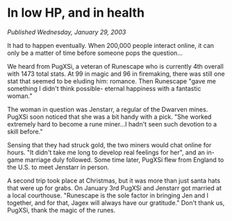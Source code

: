 # In low HP, and in health
*Published Wednesday, January 29, 2003*

It had to happen eventually. When 200,000 people interact online, it can only be a matter of time before someone pops the question...

We heard from PugXSi, a veteran of Runescape who is currently 4th overall with 1473 total stats. At 99 in magic and 96 in firemaking, there was still one stat that seemed to be eluding him: romance. Then Runescape "gave me something I didn't think possible- eternal happiness with a fantastic woman."

The woman in question was Jenstarr, a regular of the Dwarven mines. PugXSi soon noticed that she was a bit handy with a pick. "She worked extremely hard to become a rune miner...I hadn't seen such devotion to a skill before."

Sensing that they had struck gold, the two miners would chat online for hours. "It didn't take me long to develop real feelings for her", and an in-game marriage duly followed. Some time later, PugXSi flew from England to the U.S. to meet Jenstarr in person.

A second trip took place at Christmas, but it was more than just santa hats that were up for grabs. On January 3rd PugXSi and Jenstarr got married at a local courthouse. "Runescape is the sole factor in bringing Jen and I together, and for that, Jagex will always have our gratitude." Don't thank us, PugXSi, thank the magic of the runes.
